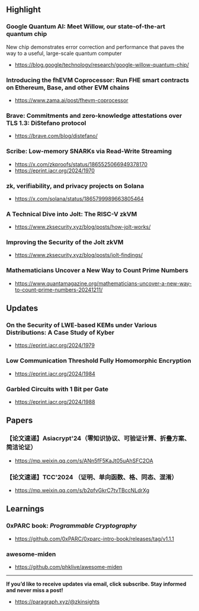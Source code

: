## Highlight
### Google Quantum AI: Meet Willow, our state-of-the-art quantum chip
New chip demonstrates error correction and performance that paves the way to a useful, large-scale quantum computer
- <https://blog.google/technology/research/google-willow-quantum-chip/>
### Introducing the fhEVM Coprocessor: Run FHE smart contracts on Ethereum, Base, and other EVM chains
- <https://www.zama.ai/post/fhevm-coprocessor>
### Brave: Commitments and zero-knowledge attestations over TLS 1.3: DiStefano protocol
- <https://brave.com/blog/distefano/>
### Scribe: Low-memory SNARKs via Read-Write Streaming
- <https://x.com/zkproofs/status/1865525066949378170>
- <https://eprint.iacr.org/2024/1970>

### zk, verifiability, and privacy projects on Solana
- <https://x.com/solana/status/1865799989663805464>

### A Technical Dive into Jolt: The RISC-V zkVM
- <https://www.zksecurity.xyz/blog/posts/how-jolt-works/>
### Improving the Security of the Jolt zkVM
- <https://www.zksecurity.xyz/blog/posts/jolt-findings/>

### Mathematicians Uncover a New Way to Count Prime Numbers
- <https://www.quantamagazine.org/mathematicians-uncover-a-new-way-to-count-prime-numbers-20241211/>
  
## Updates
### On the Security of LWE-based KEMs under Various Distributions: A Case Study of Kyber
- <https://eprint.iacr.org/2024/1979>
### Low Communication Threshold Fully Homomorphic Encryption
- <https://eprint.iacr.org/2024/1984>
### Garbled Circuits with 1 Bit per Gate
- <https://eprint.iacr.org/2024/1988>

## Papers
### 【论文速递】Asiacrypt'24（零知识协议、可验证计算、折叠方案、简洁论证）
- <https://mp.weixin.qq.com/s/ANn5fF5KaJt05uAhSFC2OA>
### 【论文速递】TCC'2024 （证明、单向函数、格、同态、混淆）
- <https://mp.weixin.qq.com/s/b2pfvGkrC7tvTBccNLdrXg>

## Learnings
### 0xPARC book: *Programmable Cryptography*
- <https://github.com/0xPARC/0xparc-intro-book/releases/tag/v1.1.1>
### awesome-miden
- <https://github.com/phklive/awesome-miden>


---
**If you’d like to receive updates via email, click subscribe. Stay informed and never miss a post!**

- <https://paragraph.xyz/@zkinsights>
